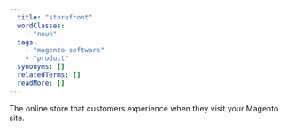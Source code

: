 ```yaml
---
  title: "storefront"
  wordClasses:
    - "noun"
  tags:
    - "magento-software"
    - "product"
  synonyms: []
  relatedTerms: []
  readMore: []
---
```

The online store that customers experience when they visit your Magento site.
